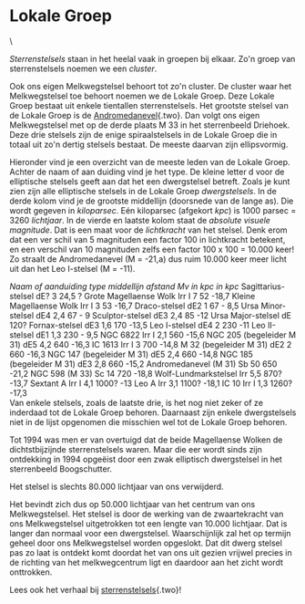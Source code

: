 # Lokale Groep

\

*Sterrenstelsels* staan in het heelal vaak in groepen bij elkaar. Zo\'n
groep van sterrenstelsels noemen we een *cluster*.

Ook ons eigen Melkwegstelsel behoort tot zo\'n cluster. De cluster waar
het Melkwegstelsel toe behoort noemen we de Lokale Groep. Deze Lokale
Groep bestaat uit enkele tientallen sterrenstelsels. Het grootste
stelsel van de Lokale Groep is de
[Andromedanevel](andromedanevel.html){.two}. Dan volgt ons eigen
Melkwegstelsel met op de derde plaats M 33 in het sterrenbeeld Driehoek.
Deze drie stelsels zijn de enige spiraalstelsels in de Lokale Groep die
in totaal uit zo\'n dertig stelsels bestaat. De meeste daarvan zijn
ellipsvormig.

Hieronder vind je een overzicht van de meeste leden van de Lokale Groep.
Achter de naam of aan duiding vind je het type. De kleine letter d voor
de elliptische stelsels geeft aan dat het een dwergstelsel betreft.
Zoals je kunt zien zijn alle elliptische stelsels in de Lokale Groep
*dwergstelsels*. In de derde kolom vind je de grootste middellijn
(doorsnede van de lange as). Die wordt gegeven in *kiloparsec*. Eén
kiloparsec (afgekort *kpc*) is 1000 parsec = 3260 *lichtjaar*. In de
vierde en laatste kolom staat de *absolute visuele magnitude*. Dat is
een maat voor de *lichtkracht* van het stelsel. Denk erom dat een ver
schil van 5 magnituden een factor 100 in lichtkracht betekent, en een
verschil van 10 magnituden zelfs een factor 100 x 100 = 10.000 keer! Zo
straalt de Andromedanevel (M = -21,a) dus ruim 10.000 keer meer licht
uit dan het Leo I-stelsel (M = -11).

*Naam of aanduiding type middellijn afstand Mv in kpc in kpc*
Sagittarius-stelsel dE? 3 24,5 ? Grote Magellaense Wolk Irr I 7 52 -18,7
Kleine Magellaense Wolk Irr I 3 53 -16,7 Draco-stelsel dE2 1 67 - 8,5
Ursa Minor-stelsel dE4 2,4 67 - 9 Sculptor-stelsel dE3 2,4 85 -12 Ursa
Major-stelsel dE 120? Fornax-stelsel dE3 1,6 170 -13,5 Leo I-stelsel dE4
2 230 -11 Leo II-stelsel dE1 1,3 230 - 9,5 NGC 6822 Irr I 2,1 560 -15,6
NGC 205 (begeleider M 31) dE5 4,2 640 -16,3 IC 1613 Irr I 3 700 -14,8 M
32 (begeleider M 31) dE2 2 660 -16,3 NGC 147 (begeleider M 31) dE5 2,4
660 -14,8 NGC 185 (begeleider M 31) dE3 2,8 660 -15,2 Andromedanevel (M
31) Sb 50 650 -21,2 NGC 598 (M 33) Sc 14 720 -18,8 Wolf-Lundmarkstelsel
Irr 5,5 870? -13,7 Sextant A Irr I 4,1 1000? -13 Leo A Irr 3,1 1100?
-18,1 IC 10 Irr I 1,3 1260? -17,3\
Van enkele stelsels, zoals de laatste drie, is het nog niet zeker of ze
inderdaad tot de Lokale Groep behoren. Daarnaast zijn enkele
dwergstelsels niet in de lijst opgenomen die misschien wel tot de Lokale
Groep behoren.

Tot 1994 was men er van overtuigd dat de beide Magellaense Wolken de
dichtstbijzijnde sterrenstelsels waren. Maar die eer wordt sinds zijn
ontdekking in 1994 opgeëist door een zwak elliptisch dwergstelsel in het
sterrenbeeld Boogschutter.

Het stelsel is slechts 80.000 lichtjaar van ons verwijderd.

Het bevindt zich dus op 50.000 lichtjaar van het centrum van ons
Melkwegstelsel. Het stelsel is door de werking van de zwaartekracht van
ons Melkwegstelsel uitgetrokken tot een lengte van 10.000 lichtjaar. Dat
is langer dan normaal voor een dwergstelsel. Waarschijnlijk zal het op
termijn geheel door ons Melkwegstelsel worden opgeslokt. Dat dit dwerg
stelsel pas zo laat is ontdekt komt doordat het van ons uit gezien
vrijwel precies in de richting van het melkwegcentrum ligt en daardoor
aan het zicht wordt onttrokken.

Lees ook het verhaal bij [sterrenstelsels](sterrenstelsel.html){.two}!
